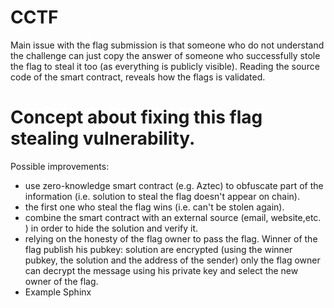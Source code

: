 # CCTF
Main issue with the flag submission is that someone who do not understand the challenge can just copy the answer of someone who successfully stole the flag to steal it too (as everything is publicly visible). Reading the source code of the smart contract, reveals how the flags is validated. 

# Concept about fixing this flag stealing vulnerability.

Possible improvements: 
- use zero-knowledge smart contract (e.g. Aztec) to obfuscate part of the information (i.e. solution to steal the flag doesn't appear on chain).
- the first one who steal the flag wins (i.e. can't be stolen again).
- combine the smart contract with an external source (email, website,etc. ) in order to hide the solution and verify it.
- relying on the honesty of the flag owner to pass the flag. Winner of the flag publish his pubkey: solution are encrypted (using the winner pubkey, the solution and the address of the sender) only the flag owner can decrypt the message using his private key and select the new owner of the flag.
- Example Sphinx 
